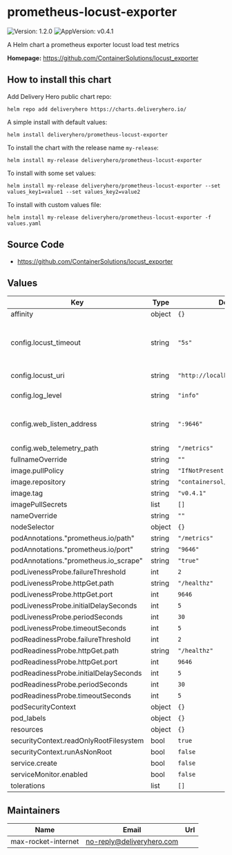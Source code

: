 # prometheus-locust-exporter

![Version: 1.2.0](https://img.shields.io/badge/Version-1.2.0-informational?style=flat-square) ![AppVersion: v0.4.1](https://img.shields.io/badge/AppVersion-v0.4.1-informational?style=flat-square)

A Helm chart a prometheus exporter locust load test metrics

**Homepage:** <https://github.com/ContainerSolutions/locust_exporter>

## How to install this chart

Add Delivery Hero public chart repo:

```console
helm repo add deliveryhero https://charts.deliveryhero.io/
```

A simple install with default values:

```console
helm install deliveryhero/prometheus-locust-exporter
```

To install the chart with the release name `my-release`:

```console
helm install my-release deliveryhero/prometheus-locust-exporter
```

To install with some set values:

```console
helm install my-release deliveryhero/prometheus-locust-exporter --set values_key1=value1 --set values_key2=value2
```

To install with custom values file:

```console
helm install my-release deliveryhero/prometheus-locust-exporter -f values.yaml
```

## Source Code

* <https://github.com/ContainerSolutions/locust_exporter>

## Values

| Key | Type | Default | Description |
|-----|------|---------|-------------|
| affinity | object | `{}` |  |
| config.locust_timeout | string | `"5s"` | timeout when getting metrics from locust |
| config.locust_uri | string | `"http://localhost:8089"` | the locust endpoint |
| config.log_level | string | `"info"` | the log level |
| config.web_listen_address | string | `":9646"` | the address to listen on for metric serving |
| config.web_telemetry_path | string | `"/metrics"` | the path |
| fullnameOverride | string | `""` |  |
| image.pullPolicy | string | `"IfNotPresent"` |  |
| image.repository | string | `"containersol/locust_exporter"` |  |
| image.tag | string | `"v0.4.1"` |  |
| imagePullSecrets | list | `[]` |  |
| nameOverride | string | `""` |  |
| nodeSelector | object | `{}` |  |
| podAnnotations."prometheus.io/path" | string | `"/metrics"` |  |
| podAnnotations."prometheus.io/port" | string | `"9646"` |  |
| podAnnotations."prometheus.io_scrape" | string | `"true"` |  |
| podLivenessProbe.failureThreshold | int | `2` |  |
| podLivenessProbe.httpGet.path | string | `"/healthz"` |  |
| podLivenessProbe.httpGet.port | int | `9646` |  |
| podLivenessProbe.initialDelaySeconds | int | `5` |  |
| podLivenessProbe.periodSeconds | int | `30` |  |
| podLivenessProbe.timeoutSeconds | int | `5` |  |
| podReadinessProbe.failureThreshold | int | `2` |  |
| podReadinessProbe.httpGet.path | string | `"/healthz"` |  |
| podReadinessProbe.httpGet.port | int | `9646` |  |
| podReadinessProbe.initialDelaySeconds | int | `5` |  |
| podReadinessProbe.periodSeconds | int | `30` |  |
| podReadinessProbe.timeoutSeconds | int | `5` |  |
| podSecurityContext | object | `{}` |  |
| pod_labels | object | `{}` |  |
| resources | object | `{}` |  |
| securityContext.readOnlyRootFilesystem | bool | `true` |  |
| securityContext.runAsNonRoot | bool | `false` |  |
| service.create | bool | `false` |  |
| serviceMonitor.enabled | bool | `false` |  |
| tolerations | list | `[]` |  |

## Maintainers

| Name | Email | Url |
| ---- | ------ | --- |
| max-rocket-internet | <no-reply@deliveryhero.com> |  |
